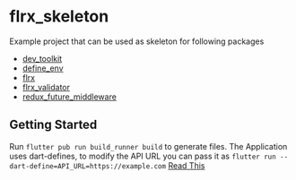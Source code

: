 # flrx_skeleton
Example project that can be used as skeleton for following packages
- [dev_toolkit](https://github.com/flrx/dev_toolkit)
- [define_env](https://github.com/ibrahim-mubarak/define-env)  
- [flrx](https://github.com/flrx/framework)
- [flrx_validator](https://github.com/flrx/validator)
- [redux_future_middleware](https://github.com/shbmbhrdwj/redux_future)

## Getting Started

Run `flutter pub run build_runner build` to generate files.
The Application uses dart-defines, to modify the API URL you can pass it as `flutter run --dart-define=API_URL=https://example.com`
[Read This](https://itnext.io/flutter-1-17-no-more-flavors-no-more-ios-schemas-command-argument-that-solves-everything-8b145ed4285d)
